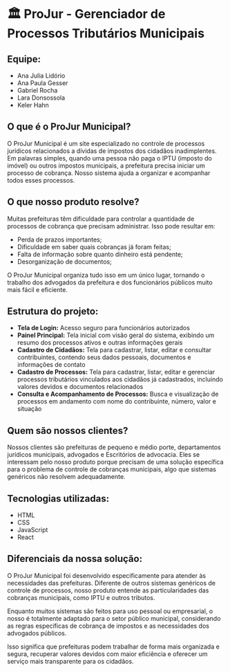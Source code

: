 # 🏛️ ProJur - Gerenciador de Processos Tributários Municipais

## Equipe:
* Ana Julia Lidório
* Ana Paula Gesser
* Gabriel Rocha
* Lara Donsossola
* Keler Hahn

## O que é o ProJur Municipal?
O ProJur Municipal é um site especializado no controle de processos jurídicos relacionados a dívidas de impostos dos cidadãos inadimplentes. Em palavras simples, quando uma pessoa não paga o IPTU (imposto do imóvel) ou outros impostos municipais, a prefeitura precisa iniciar um processo de cobrança. Nosso sistema ajuda a organizar e acompanhar todos esses processos.

## O que nosso produto resolve?
Muitas prefeituras têm dificuldade para controlar a quantidade de processos de cobrança que precisam administrar. Isso pode resultar em:

* Perda de prazos importantes;
* Dificuldade em saber quais cobranças já foram feitas;
* Falta de informação sobre quanto dinheiro está pendente;
* Desorganização de documentos;

O ProJur Municipal organiza tudo isso em um único lugar, tornando o trabalho dos advogados da prefeitura e dos funcionários públicos muito mais fácil e eficiente.

## Estrutura do projeto:
* **Tela de Login:** Acesso seguro para funcionários autorizados
* **Painel Principal:** Tela inicial com visão geral do sistema, exibindo um resumo dos processos ativos e outras informações gerais
* **Cadastro de Cidadãos:** Tela para cadastrar, listar, editar e consultar contribuintes, contendo seus dados pessoais, documentos e informações de contato
* **Cadastro de Processos:** Tela para cadastrar, listar, editar e gerenciar processos tributários vinculados aos cidadãos já cadastrados, incluindo valores devidos e documentos relacionados
* **Consulta e Acompanhamento de Processos:** Busca e visualização de processos em andamento com nome do contribuinte, número, valor e situação

## Quem são nossos clientes?
Nossos clientes são prefeituras de pequeno e médio porte, departamentos jurídicos municipais, advogados e Escritórios de advocacia. Eles se interessam pelo nosso produto porque precisam de uma solução específica para o problema de controle de cobranças municipais, algo que sistemas genéricos não resolvem adequadamente.

## Tecnologias utilizadas:
* HTML
* CSS
* JavaScript
* React

## Diferenciais da nossa solução:
O ProJur Municipal foi desenvolvido especificamente para atender às necessidades das prefeituras. Diferente de outros sistemas genéricos de controle de processos, nosso produto entende as particularidades das cobranças municipais, como IPTU e outros tributos.

Enquanto muitos sistemas são feitos para uso pessoal ou empresarial, o nosso é totalmente adaptado para o setor público municipal, considerando as regras específicas de cobrança de impostos e as necessidades dos advogados públicos.

Isso significa que prefeituras podem trabalhar de forma mais organizada e segura, recuperar valores devidos com maior eficiência e oferecer um serviço mais transparente para os cidadãos.
